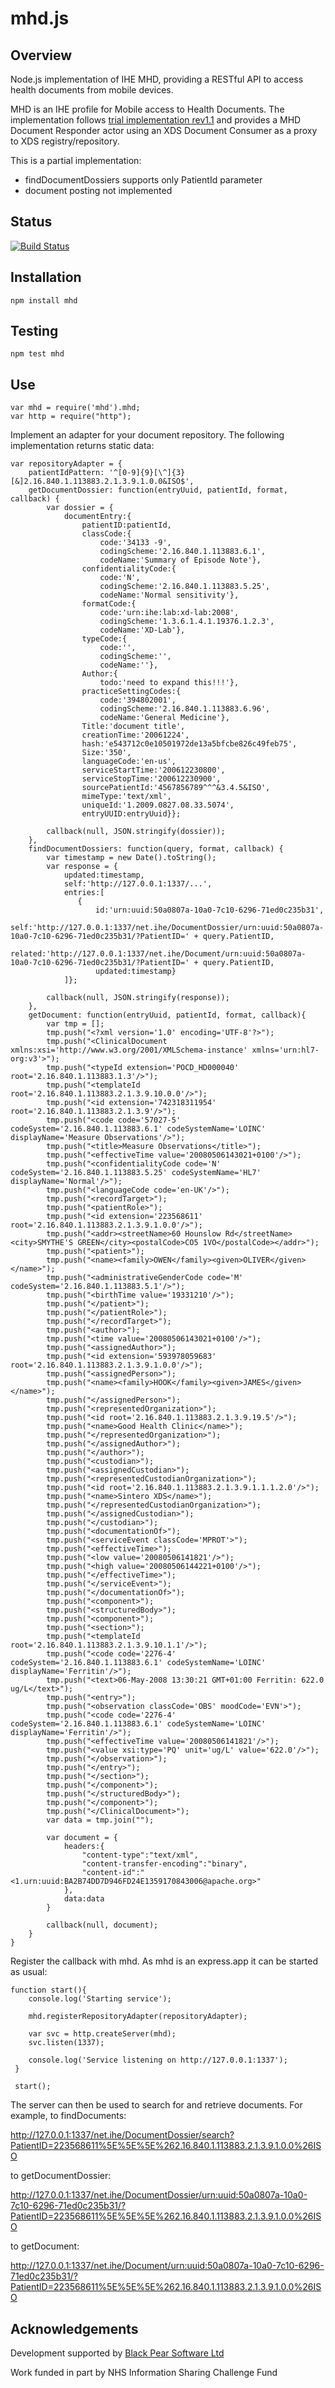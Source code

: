 mhd.js
======

Overview
--------
Node.js implementation of IHE MHD, providing a RESTful API to access health documents from mobile devices.

MHD is an IHE profile for Mobile access to Health Documents. The implementation follows [trial implementation rev1.1](http://www.ihe.net/Technical_Framework/upload/IHE_ITI_Suppl_MHD.pdf) and provides a MHD Document Responder actor using an XDS Document Consumer as a proxy to XDS registry/repository.

This is a partial implementation:
- findDocumentDossiers supports only PatientId parameter
- document posting not implemented

Status
------

[![Build Status](https://travis-ci.org/Dunmail/mhd.js.png)](https://travis-ci.org/Dunmail/mhd.js)

Installation
------------
    npm install mhd

Testing
-------
    npm test mhd

Use
---

    var mhd = require('mhd').mhd;
    var http = require("http");

Implement an adapter for your document repository. The following implementation returns static data: 

    var repositoryAdapter = {
        patientIdPattern: '^[0-9]{9}[\^]{3}[&]2.16.840.1.113883.2.1.3.9.1.0.0&ISO$',
        getDocumentDossier: function(entryUuid, patientId, format, callback) {
            var dossier = {
                documentEntry:{
                    patientID:patientId,
                    classCode:{
                        code:'34133 -9',
                        codingScheme:'2.16.840.1.113883.6.1',
                        codeName:'Summary of Episode Note'},
                    confidentialityCode:{
                        code:'N',
                        codingScheme:'2.16.840.1.113883.5.25',
                        codeName:'Normal sensitivity'},
                    formatCode:{
                        code:'urn:ihe:lab:xd-lab:2008',
                        codingScheme:'1.3.6.1.4.1.19376.1.2.3',
                        codeName:'XD-Lab'},
                    typeCode:{
                        code:'',
                        codingScheme:'',
                        codeName:''},
                    Author:{
                        todo:'need to expand this!!!'},
                    practiceSettingCodes:{
                        code:'394802001',
                        codingScheme:'2.16.840.1.113883.6.96',
                        codeName:'General Medicine'},
                    Title:'document title',
                    creationTime:'20061224',
                    hash:'e543712c0e10501972de13a5bfcbe826c49feb75',
                    Size:'350',
                    languageCode:'en-us',
                    serviceStartTime:'200612230800',
                    serviceStopTime:'200612230900',
                    sourcePatientId:'4567856789^^^&3.4.5&ISO',
                    mimeType:'text/xml',
                    uniqueId:'1.2009.0827.08.33.5074',
                    entryUUID:entryUuid}};

            callback(null, JSON.stringify(dossier));
        },
        findDocumentDossiers: function(query, format, callback) {
            var timestamp = new Date().toString();
            var response = {
                updated:timestamp,
                self:'http://127.0.0.1:1337/...',
                entries:[
                   {
                       id:'urn:uuid:50a0807a-10a0-7c10-6296-71ed0c235b31',
                       self:'http://127.0.0.1:1337/net.ihe/DocumentDossier/urn:uuid:50a0807a-10a0-7c10-6296-71ed0c235b31/?PatientID=' + query.PatientID,
                       related:'http://127.0.0.1:1337/net.ihe/Document/urn:uuid:50a0807a-10a0-7c10-6296-71ed0c235b31/?PatientID=' + query.PatientID,
                       updated:timestamp}
                ]};

            callback(null, JSON.stringify(response));
        },
        getDocument: function(entryUuid, patientId, format, callback){
            var tmp = [];
            tmp.push("<?xml version='1.0' encoding='UTF-8'?>");
            tmp.push("<ClinicalDocument xmlns:xsi='http://www.w3.org/2001/XMLSchema-instance' xmlns='urn:hl7-org:v3'>");
            tmp.push("<typeId extension='POCD_HD000040' root='2.16.840.1.113883.1.3'/>");
            tmp.push("<templateId root='2.16.840.1.113883.2.1.3.9.10.0.0'/>");
            tmp.push("<id extension='742318311954' root='2.16.840.1.113883.2.1.3.9'/>");
            tmp.push("<code code='57027-5' codeSystem='2.16.840.1.113883.6.1' codeSystemName='LOINC' displayName='Measure Observations'/>");
            tmp.push("<title>Measure Observations</title>");
            tmp.push("<effectiveTime value='20080506143021+0100'/>");
            tmp.push("<confidentialityCode code='N' codeSystem='2.16.840.1.113883.5.25' codeSystemName='HL7' displayName='Normal'/>");
            tmp.push("<languageCode code='en-UK'/>");
            tmp.push("<recordTarget>");
            tmp.push("<patientRole>");
            tmp.push("<id extension='223568611' root='2.16.840.1.113883.2.1.3.9.1.0.0'/>");
            tmp.push("<addr><streetName>60 Hounslow Rd</streetName><city>SMYTHE'S GREEN</city><postalCode>CO5 1VO</postalCode></addr>");
            tmp.push("<patient>");
            tmp.push("<name><family>OWEN</family><given>OLIVER</given></name>");
            tmp.push("<administrativeGenderCode code='M' codeSystem='2.16.840.1.113883.5.1'/>");
            tmp.push("<birthTime value='19331210'/>");
            tmp.push("</patient>");
            tmp.push("</patientRole>");
            tmp.push("</recordTarget>");
            tmp.push("<author>");
            tmp.push("<time value='20080506143021+0100'/>");
            tmp.push("<assignedAuthor>");
            tmp.push("<id extension='593978059683' root='2.16.840.1.113883.2.1.3.9.1.0.0'/>");
            tmp.push("<assignedPerson>");
            tmp.push("<name><family>HOOK</family><given>JAMES</given></name>");
            tmp.push("</assignedPerson>");
            tmp.push("<representedOrganization>");
            tmp.push("<id root='2.16.840.1.113883.2.1.3.9.19.5'/>");
            tmp.push("<name>Good Health Clinic</name>");
            tmp.push("</representedOrganization>");
            tmp.push("</assignedAuthor>");
            tmp.push("</author>");
            tmp.push("<custodian>");
            tmp.push("<assignedCustodian>");
            tmp.push("<representedCustodianOrganization>");
            tmp.push("<id root='2.16.840.1.113883.2.1.3.9.1.1.1.2.0'/>");
            tmp.push("<name>Sintero XDS</name>");
            tmp.push("</representedCustodianOrganization>");
            tmp.push("</assignedCustodian>");
            tmp.push("</custodian>");
            tmp.push("<documentationOf>");
            tmp.push("<serviceEvent classCode='MPROT'>");
            tmp.push("<effectiveTime>");
            tmp.push("<low value='20080506141821'/>");
            tmp.push("<high value='20080506144221+0100'/>");
            tmp.push("</effectiveTime>");
            tmp.push("</serviceEvent>");
            tmp.push("</documentationOf>");
            tmp.push("<component>");
            tmp.push("<structuredBody>");
            tmp.push("<component>");
            tmp.push("<section>");
            tmp.push("<templateId root='2.16.840.1.113883.2.1.3.9.10.1.1'/>");
            tmp.push("<code code='2276-4' codeSystem='2.16.840.1.113883.6.1' codeSystemName='LOINC' displayName='Ferritin'/>");
            tmp.push("<text>06-May-2008 13:30:21 GMT+01:00 Ferritin: 622.0 ug/L</text>");
            tmp.push("<entry>");
            tmp.push("<observation classCode='OBS' moodCode='EVN'>");
            tmp.push("<code code='2276-4' codeSystem='2.16.840.1.113883.6.1' codeSystemName='LOINC' displayName='Ferritin'/>");
            tmp.push("<effectiveTime value='20080506141821'/>");
            tmp.push("<value xsi:type='PQ' unit='ug/L' value='622.0'/>");
            tmp.push("</observation>");
            tmp.push("</entry>");
            tmp.push("</section>");
            tmp.push("</component>");
            tmp.push("</structuredBody>");
            tmp.push("</component>");
            tmp.push("</ClinicalDocument>");
            var data = tmp.join("");

            var document = {
                headers:{
                    "content-type":"text/xml",
                    "content-transfer-encoding":"binary",
                    "content-id":"<1.urn:uuid:BA2B74DD7D946FD24E1359170843006@apache.org>"
                },
                data:data
            }

            callback(null, document);
        }
    }


Register the callback with mhd. As mhd is an express.app it can be started as usual:

    function start(){
        console.log('Starting service');

        mhd.registerRepositoryAdapter(repositoryAdapter);

        var svc = http.createServer(mhd);
        svc.listen(1337);

        console.log('Service listening on http://127.0.0.1:1337');
     }

     start();


The server can then be used to search for and retrieve documents. For example,
to findDocuments:

http://127.0.0.1:1337/net.ihe/DocumentDossier/search?PatientID=223568611%5E%5E%5E%262.16.840.1.113883.2.1.3.9.1.0.0%26ISO


to getDocumentDossier:

http://127.0.0.1:1337/net.ihe/DocumentDossier/urn:uuid:50a0807a-10a0-7c10-6296-71ed0c235b31/?PatientID=223568611%5E%5E%5E%262.16.840.1.113883.2.1.3.9.1.0.0%26ISO


to getDocument:

http://127.0.0.1:1337/net.ihe/Document/urn:uuid:50a0807a-10a0-7c10-6296-71ed0c235b31/?PatientID=223568611%5E%5E%5E%262.16.840.1.113883.2.1.3.9.1.0.0%26ISO


Acknowledgements
----------------
Development supported by [Black Pear Software Ltd](http://www.blackpear.com)

Work funded in part by NHS Information Sharing Challenge Fund
